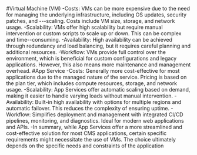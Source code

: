 #Virtual Machine (VM)
-Costs: VMs can be more expensive due to the need for managing the underlying infrastructure, including OS updates, security patches, and ---scaling. Costs include VM size, storage, and network usage.
-Scalability: VMs offer high scalability but require manual intervention or custom scripts to scale up or down. This can be complex and time--consuming.
-Availability: High availability can be achieved through redundancy and load balancing, but it requires careful planning and additional resources.
-Workflow: VMs provide full control over the environment, which is beneficial for custom configurations and legacy applications. However, this also means more maintenance and management overhead.
#App Service
-Costs: Generally more cost-effective for most applications due to the managed nature of the service. Pricing is based on the plan tier, which includes compute resources, storage, and network usage.
-Scalability: App Services offer automatic scaling based on demand, making it easier to handle varying loads without manual intervention.
-Availability: Built-in high availability with options for multiple regions and automatic failover. This reduces the complexity of ensuring uptime.
-Workflow: Simplifies deployment and management with integrated CI/CD pipelines, monitoring, and diagnostics. Ideal for modern web applications and APIs.
-In summary, while App Services offer a more streamlined and cost-effective solution for most CMS applications, certain specific requirements might necessitate the use of VMs. The choice ultimately depends on the specific needs and constraints of the application
